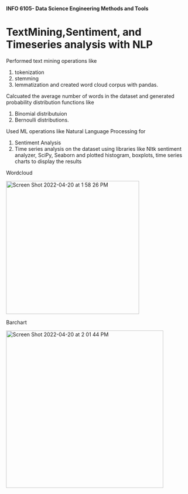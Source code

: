 
**INFO 6105- Data Science Engineering Methods and Tools**

# TextMining,Sentiment, and Timeseries analysis with NLP

Performed text mining operations like 
1) tokenization
2) stemming
3) lemmatization and created word cloud corpus with pandas. 
 
Calcuated the average number of words in the dataset and generated probability distribution functions like 
1) Binomial distributuion
2) Bernoulli distributions. 

Used ML operations like Natural Language Processing for 
1) Sentiment Analysis 
2)  Time series analysis on the dataset using libraries like Nltk sentiment analyzer, SciPy, Seaborn 
and plotted histogram, boxplots, time series charts to display the results

Wordcloud

<img width="363" alt="Screen Shot 2022-04-20 at 1 58 26 PM" src="https://user-images.githubusercontent.com/96019418/164293527-47c10cd3-59c5-4667-971e-4f8d4041af60.png">

Barchart

<img width="429" alt="Screen Shot 2022-04-20 at 2 01 44 PM" src="https://user-images.githubusercontent.com/96019418/164294051-1d553fb5-e53f-46f9-9418-38b19d182673.png">



